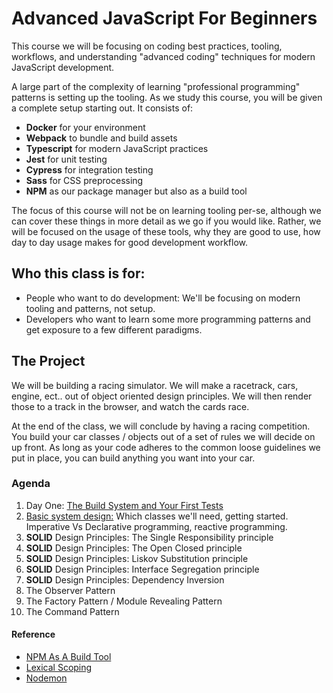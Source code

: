 # Advanced JavaScript For Beginners
This course we will be focusing on coding best practices, tooling, workflows, and understanding "advanced coding" techniques for modern JavaScript development.

A large part of the complexity of learning "professional programming" patterns is setting up the tooling. As we study this course, you will be given a complete setup starting out. It consists of:

- **Docker** for your environment
- **Webpack** to bundle and build assets
- **Typescript** for modern JavaScript practices
- **Jest** for unit testing
- **Cypress** for integration testing
- **Sass** for CSS preprocessing
- **NPM** as our package manager but also as a build tool

The focus of this course will not be on learning tooling per-se, although we can cover these things in more detail as we go if you would like. Rather, we will be focused on the usage of these tools, why they are good to use, how day to day usage makes for good development workflow.

## Who this class is for:
- People who want to do development: We'll be focusing on modern tooling and patterns, not setup.
- Developers who want to learn some more programming patterns and get exposure to a few different paradigms.

## The Project
We will be building a racing simulator. We will make a racetrack, cars, engine, ect.. out of object oriented design principles. We will then render those to a track in the browser, and watch the cards race.

At the end of the class, we will conclude by having a racing competition. You build your car classes / objects out of a set of rules we will decide on up front. As long as your code adheres to the common loose guidelines we put in place, you can build anything you want into your car.

### Agenda
1. Day One: [The Build System and Your First Tests](https://github.com/peb7268/AdvancedJavaScriptForBeginners/tree/feature/day-1-the-build-pipeline)  
2. [Basic system design:](https://github.com/peb7268/AdvancedJavaScriptForBeginners/tree/feature/day-2-architecture-overview) Which classes we'll need, getting started. Imperative Vs Declarative programming, reactive programming.
3. **SOLID** Design Principles: The Single Responsibility principle
4. **SOLID** Design Principles: The Open Closed principle
5. **SOLID** Design Principles: Liskov Substitution principle
6. **SOLID** Design Principles: Interface Segregation principle
7. **SOLID** Design Principles: Dependency Inversion
8. The Observer Pattern
9. The Factory Pattern / Module Revealing Pattern
10. The Command Pattern


#### Reference
- [NPM As A Build Tool](https://www.keithcirkel.co.uk/how-to-use-npm-as-a-build-tool/) 
- [Lexical Scoping](https://babeljs.io/docs/en/learn#arrows-and-lexical-this)
- [Nodemon](https://www.npmjs.com/package/nodemon)